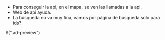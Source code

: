 * Para conseguir la api, en el mapa, se ven las llamadas a la api. 
* Web de api ayuda. 
* La búsqueda no va muy fina, vamos por página de búsqueda solo para ids?

$(".ad-preview")